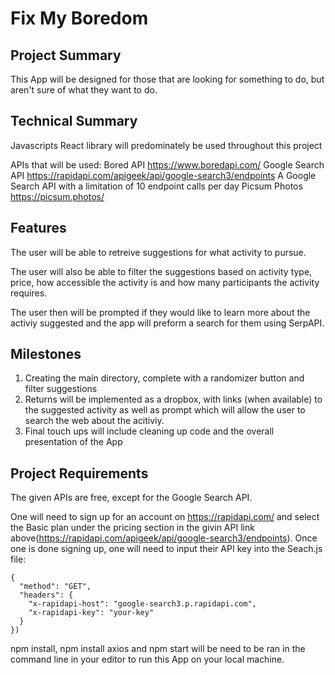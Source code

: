 # Fix My Boredom

## Project Summary

This App will be designed for those that are looking for something to do, but aren't sure of what they want to do.

## Technical Summary
Javascripts React library will predominately be used throughout this project

APIs that will be used: 
Bored API https://www.boredapi.com/
Google Search API https://rapidapi.com/apigeek/api/google-search3/endpoints A Google Search API with a limitation of 10 endpoint calls per day
Picsum Photos https://picsum.photos/


	
## Features
The user will be able to retreive suggestions for what activity to pursue.

The user will also be able to filter the suggestions based on activity type, price, how accessible the activity is and how many participants the activity requires.

The user then will be prompted if they would like to learn more about the activiy suggested and the app will preform a search for them using SerpAPI.

## Milestones
1. Creating the main directory, complete with a randomizer button and filter suggestions
2. Returns will be implemented as a dropbox, with links (when available) to the suggested activity as well as prompt which will allow the user to search the web about the acitiviy.
3. Final touch ups will include cleaning up code and the overall presentation of the App

## Project Requirements
The given APIs are free, except for the Google Search API.

One will need to sign up for an account on https://rapidapi.com/ and select the Basic plan under the pricing section in the givin API link above(https://rapidapi.com/apigeek/api/google-search3/endpoints). Once one is done signing up, one will need to input their API key into the Seach.js file:

    {
      "method": "GET",
      "headers": {
        "x-rapidapi-host": "google-search3.p.rapidapi.com",
        "x-rapidapi-key": "your-key"
      }
    })

npm install, npm install axios and npm start will be need to be ran in the command line in your editor to run this App on your local machine.
